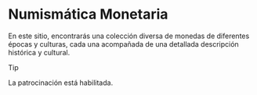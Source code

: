 # Numismática Monetaria
En este sitio, encontrarás una colección diversa de monedas de diferentes épocas y culturas, cada una acompañada de una detallada descripción histórica y cultural.

> [!TIP]
> La patrocinación está habilitada.
> 
